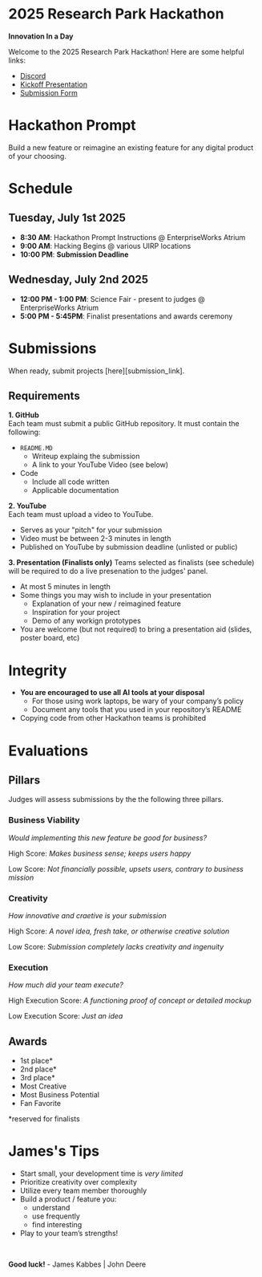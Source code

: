 [discord_invite_link]: https://discord.gg/UnsPp9Kg
[submission_form_link]: https://forms.gle/eozo4Xr16o16G1pz5
[kickoff_presentation_link]: https://docs.google.com/presentation/d/1tVUpC7q4henDWtt5IgLTOqA33XTnUrK5ZsQnI2zcA1M/edit?usp=sharing

# 2025 Research Park Hackathon

**Innovation In a Day**

Welcome to the 2025 Research Park Hackathon! Here are some helpful links:

- [Discord][discord_invite_link]
- [Kickoff Presentation][kickoff_presentation_link]
- [Submission Form][submission_form_link]

# Hackathon Prompt

Build a new feature or reimagine an existing feature for any digital product of your choosing.

# Schedule

## Tuesday, July 1st 2025

- **8:30 AM**: Hackathon Prompt Instructions @ EnterpriseWorks Atrium
- **9:00 AM**: Hacking Begins @ various UIRP locations
- **10:00 PM**: **Submission Deadline**

## Wednesday, July 2nd 2025

- **12:00 PM - 1:00 PM**: Science Fair - present to judges @ EnterpriseWorks Atrium
- **5:00 PM - 5:45PM**: Finalist presentations and awards ceremony

# Submissions

When ready, submit projects [here][submission_link].

## Requirements

**1. GitHub** <br>
Each team must submit a public GitHub repository. It must contain the following:

- `README.MD`
  - Writeup explaing the submission
  - A link to your YouTube Video (see below)
- Code
  - Include all code written
  - Applicable documentation

**2. YouTube** <br>
Each team must upload a video to YouTube.

- Serves as your "pitch" for your submission
- Video must be between 2-3 minutes in length
- Published on YouTube by submission deadline (unlisted or public)

**3. Presentation (Finalists only)**
Teams selected as finalists (see schedule) will be required to do a live presenation to the judges' panel.

- At most 5 minutes in length
- Some things you may wish to include in your presentation
  - Explanation of your new / reimagined feature
  - Inspiration for your project
  - Demo of any workign prototypes
- You are welcome (but not required) to bring a presentation aid (slides, poster board, etc)

# Integrity

- **You are encouraged to use all AI tools at your disposal**
  - For those using work laptops, be wary of your company’s policy
  - Document any tools that you used in your repository’s README
- Copying code from other Hackathon teams is prohibited

# Evaluations

## Pillars

Judges will assess submissions by the the following three pillars.

### Business Viability

_Would implementing this new feature be good for business?_

High Score: _Makes business sense; keeps users happy_

Low Score: _Not financially possible, upsets users, contrary to business mission_

### Creativity

_How innovative and craetive is your submission_

High Score: _A novel idea, fresh take, or otherwise creative solution_

Low Score: _Submission completely lacks creativity and ingenuity_

### Execution

_How much did your team execute?_

High Execution Score: _A functioning proof of concept or detailed mockup_

Low Execution Score: _Just an idea_

## Awards

- 1st place\*
- 2nd place\*
- 3rd place\*
- Most Creative
- Most Business Potential
- Fan Favorite

\*reserved for finalists

# James's Tips

- Start small, your development time is _very limited_
- Prioritize creativity over complexity
- Utilize every team member thoroughly
- Build a product / feature you:
  - understand
  - use frequently
  - find interesting
- Play to your team’s strengths!

<br>

**Good luck!** - James Kabbes | John Deere
